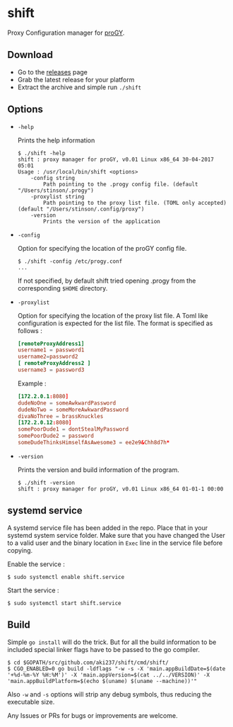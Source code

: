 # shift

Proxy Configuration manager for [proGY](https://github.com/aki237/proGY).

## Download

+ Go to the [releases](https://github.com/aki237/shift/releases) page
+ Grab the latest release for your platform
+ Extract the archive and simple run `./shift`

## Options

+ `-help`
  
  Prints the help information
  
  ```
  $ ./shift -help
  shift : proxy manager for proGY, v0.01 Linux x86_64 30-04-2017 05:01
  Usage : /usr/local/bin/shift <options>
	  -config string
    	  Path pointing to the .progy config file. (default "/Users/stinson/.progy")
	  -proxylist string
    	  Path pointing to the proxy list file. (TOML only accepted) (default "/Users/stinson/.config/proxy")
	  -version
    	  Prints the version of the application
  ```

+ `-config`
  
  Option for specifying the location of the proGY config file.
  
  ```
  $ ./shift -config /etc/progy.conf
  ...
  ```
  
  If not specified, by default shift tried opening .progy from the corresponding `$HOME` directory.

+ `-proxylist`
  
  Option for specifying the location of the proxy list file. A Toml like configuration is expected for
  the list file. The format is specified as follows :
  
  ```toml
  [remoteProxyAddress1]
  username1 = password1
  username2=password2
  [ remoteProxyAddress2 ]
  username3 = password3
  ```
  
  Example :
  
  ```toml
  [172.2.0.1:8080]
  dudeNoOne = someAwkwardPassword
  dudeNoTwo = someMoreAwkwardPassword
  divaNoThree = brassKnuckles
  [172.2.0.12:8080]
  somePoorDude1 = dontStealMyPassword
  somePoorDude2 = password
  someDudeThinksHimselfAsAwesome3 = ee2e9&Chh8d7h*
  ```

+ `-version`
  
  Prints the version and build information of the program.
  
  ```
  $ ./shift -version
  shift : proxy manager for proGY, v0.01 Linux x86_64 01-01-1 00:00
  ```

## systemd service
A systemd service file has been added in the repo. Place that in your systemd system service folder.
Make sure that you have changed the User to a valid user and the binary location in `Exec` line in the
service file before copying.

Enable the service :

```
$ sudo systemctl enable shift.service
```

Start the service :

```
$ sudo systemctl start shift.service
```

## Build

Simple `go install` will do the trick. But for all the build information to be included
special linker flags have to be passed to the go compiler.

```
$ cd $GOPATH/src/github.com/aki237/shift/cmd/shift/
$ CGO_ENABLED=0 go build -ldflags "-w -s -X 'main.appBuildDate=$(date '+%d-%m-%Y %H:%M')' -X 'main.appVersion=$(cat ../../VERSION)' -X 'main.appBuildPlatform=$(echo $(uname) $(uname --machine))'"
```

Also `-w` and `-s` options will strip any debug symbols, thus reducing the executable size.

Any Issues or PRs for bugs or improvements are welcome.
